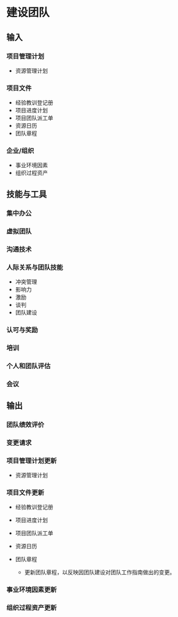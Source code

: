 # 建设团队

## 输入

### 项目管理计划

- 资源管理计划

### 项目文件

- 经验教训登记册
- 项目进度计划
- 项目团队派工单
- 资源日历
- 团队章程

### 企业/组织

- 事业环境因素
- 组织过程资产

## 技能与工具

### 集中办公

### 虚拟团队

### 沟通技术

### 人际关系与团队技能

- 冲突管理
- 影响力
- 激励
- 谈判
- 团队建设

### 认可与奖励

### 培训

### 个人和团队评估

### 会议

## 输出

### 团队绩效评价

### 变更请求

### 项目管理计划更新

- 资源管理计划

### 项目文件更新

- 经验教训登记册
- 项目进度计划
- 项目团队派工单
- 资源日历
- 团队章程

    - 更新团队章程，以反映因团队建设对团队工作指南做出的变更。

### 事业环境因素更新

### 组织过程资产更新

